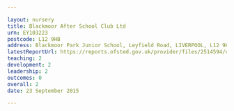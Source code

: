 ```yaml
---

layout: nursery
title: Blackmoor After School Club Ltd
urn: EY103223
postcode: L12 9HB
address: Blackmoor Park Junior School, Leyfield Road, LIVERPOOL, L12 9HB
latestReportUrl: https://reports.ofsted.gov.uk/provider/files/2514594/urn/EY103223.pdf
teaching: 2
development: 2
leadership: 2
outcomes: 0
overall: 2
date: 23 September 2015

---
```

